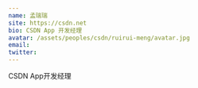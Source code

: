 ```yaml
---
name: 孟瑞瑞
site: https://csdn.net
bio: CSDN App 开发经理
avatar: /assets/peoples/csdn/ruirui-meng/avatar.jpg
email: 
twitter: 
---
```

CSDN App开发经理

